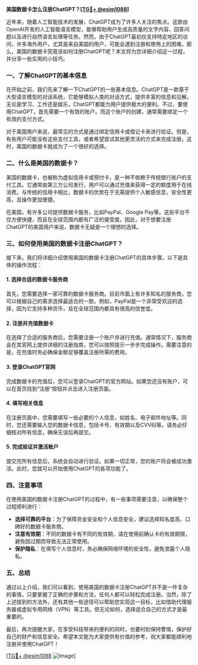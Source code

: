 **美国数据卡怎么注册ChatGPT？[[TG💪+ @esim1088](https://t.me/s/esim1088)]**

近年来，随着人工智能技术的发展，ChatGPT成为了许多人关注的焦点。这款由OpenAI开发的人工智能语言模型，能够帮助用户生成高质量的文字内容、回答问题以及进行自然语言处理等任务。然而，由于ChatGPT最初仅支持特定地区的访问，许多海外用户，尤其是来自美国的用户，可能会遇到注册和使用上的困难。那么，美国的数据卡究竟该如何注册ChatGPT呢？本文将为您详细介绍这一过程，并分享一些实用的小技巧。

### 一、了解ChatGPT的基本信息

在开始之前，我们先来了解一下ChatGPT的一些基本信息。ChatGPT是一款基于大型语言模型的对话系统，它能够模拟人类的对话方式，提供丰富的信息和见解。无论是学习、工作还是娱乐，ChatGPT都能为用户提供极大的便利。不过，要使用ChatGPT，首先需要一个有效的账户。而这个账户的创建，通常需要绑定一个有效的支付方式。

对于美国用户来说，最常见的方式是通过绑定信用卡或借记卡来进行验证。但是，有些用户可能没有这些支付工具，或者希望尝试其他更灵活的方式来完成注册。这时，美国的数据卡就成为了一个很好的选择。

### 二、什么是美国的数据卡？

美国的数据卡，也被称为虚拟信用卡或预付卡，是一种不依赖于传统银行账户的支付工具。它通常由第三方公司发行，用户可以通过充值来获得一定的额度用于在线消费。与传统的信用卡相比，数据卡的优势在于无需提供个人敏感信息，安全性更高，且操作更加便捷。

在美国，有许多公司提供数据卡服务，比如PayPal、Google Pay等。这些平台不仅方便快捷，而且在全球范围内都有广泛的接受度。因此，对于想要注册ChatGPT的美国用户来说，数据卡无疑是一个理想的选择。

### 三、如何使用美国的数据卡注册ChatGPT？

接下来，我们将详细介绍使用美国的数据卡注册ChatGPT的具体步骤。以下是具体的操作流程：

#### 1. 选择合适的数据卡服务商

首先，您需要选择一家可靠的数据卡服务商。目前市面上有许多知名的服务商，您可以根据自己的需求选择最适合的一款。例如，PayPal是一个非常受欢迎的选择，因为它支持多种货币，且在全球范围内都具有很高的信誉度。

#### 2. 注册并充值数据卡

在选择了合适的服务商后，您需要注册一个账户并进行充值。通常情况下，服务商会在其官网上提供详细的注册指南，您可以按照提示一步步完成操作。需要注意的是，在充值时务必确保金额足够覆盖注册所需的费用。

#### 3. 登录ChatGPT官网

完成数据卡的充值后，您可以登录ChatGPT的官方网站。如果您还没有账户，可以在首页找到“注册”按钮并点击进入注册页面。

#### 4. 填写相关信息

在注册页面中，您需要填写一些必要的个人信息，如姓名、电子邮件地址等。同时，您还需要输入您的数据卡信息，包括卡号、有效期以及CVV码等。请务必仔细核对所有信息，确保无误后再提交。

#### 5. 完成验证并激活账户

提交完所有信息后，系统会自动进行验证。如果一切正常，您的账户将会被成功激活。此时，您就可以开始使用ChatGPT的各项功能了。

### 四、注意事项

在使用美国的数据卡注册ChatGPT的过程中，有一些事项需要注意，以确保整个过程顺利进行：

- **选择可靠的平台**：为了保障资金安全和个人信息安全，建议选择知名度高、口碑好的数据卡服务商。
- **注意有效期**：不同的数据卡有不同的有效期，请在使用前确认卡的有效期限，避免因过期而导致无法正常使用。
- **保护隐私**：在填写个人信息时，务必确保网络环境的安全性，避免泄露个人隐私。

### 五、总结

通过以上介绍，我们可以看到，使用美国的数据卡注册ChatGPT并不是一件复杂的事情。只要掌握了正确的步骤和方法，任何人都可以轻松完成注册。当然，除了上述提到的方法外，还有其他一些途径可以帮助您实现这一目标，比如借助代理服务器或虚拟专用网络（VPN）等工具。但无论如何，选择适合自己的方式才是最重要的。

最后，再次提醒大家，在享受科技带来的便利的同时，也要时刻保持警惕，保护好自己的财产和信息安全。希望本文能为大家提供有价值的参考，祝大家都能顺利地注册并使用ChatGPT！

[[TG💪+ @esim1088](https://t.me/s/esim1088) ![Image](https://i.postimg.cc/4NQfJmqS/Snipaste-2025-05-13-00-14-12.png)]